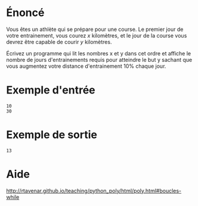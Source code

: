 # **Énoncé**

Vous êtes un athlète qui se prépare pour une course. Le premier jour de votre entrainement, vous courez _x_ kilomètres, et le jour de la course vous devrez être capable de courir _y_ kilomètres.

Écrivez un programme qui lit les nombres x et y dans cet ordre et affiche le nombre de jours d'entrainements requis pour atteindre le but y sachant que vous augmentez votre distance d'entrainement  10% chaque jour.

# **Exemple d'entrée**

```
10
30
```

# **Exemple de sortie**

```
13
```

# Aide

http://rtavenar.github.io/teaching/python_poly/html/poly.html#boucles-while